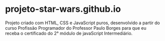 # projeto-star-wars.github.io

Projeto criado com HTML, CSS e JavaScript puros, desenvolvido a partir do curso Profissão Programador do Professor Paulo Borges para que eu receba o certificado do 2° módulo de javaScript Intermediário.

